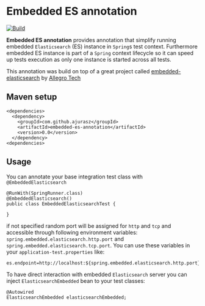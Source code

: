 # Embedded ES annotation

[![Build](https://api.travis-ci.org/ajurasz/embedded-es-annotation.svg)](https://travis-ci.org/ajurasz/embedded-es-annotation)

**Embedded ES annotation** provides annotation that simplify running embedded `Elasticsearch` (ES) instance in `Spring`s test context. Furthermore embedded
ES instance is part of a `Spring` context lifecycle so it can speed up tests execution as only one instance is started across all tests.

This annotation was build on top of a great project called [embedded-elasticsearch](https://github.com/allegro/embedded-elasticsearch) by [Allegro Tech](https://github.com/allegro)

## Maven setup

```
<dependencies>
  <dependency>
    <groupId>com.github.ajurasz</groupId>
    <artifactId>embedded-es-annotation</artifactId>
    <version>0.0</version>
  </dependency>
<dependencies>
```

## Usage

You can annotate your base integration test class with `@EmbeddedElasticsearch`


```
@RunWith(SpringRunner.class)
@EmbeddedElasticsearch()
public class EmbeddedElasticsearchTest {

}
```

if not specified random port will be assigned for `http` and `tcp` and accessible through
following environment variables: `spring.embedded.elasticsearch.http.port` and `spring.embedded.elasticsearch.tcp.port`.
You can use these variables in your `application-test.properties` like:

```
es.endpoint=http://localhost:${spring.embedded.elasticsearch.http.port}
```

To have direct interaction with embedded `Elasticsearch` server you can inject `ElasticsearchEmbedded` bean to your test classes:

```
@Autowired
ElasticsearchEmbedded elasticsearchEmbedded;
```